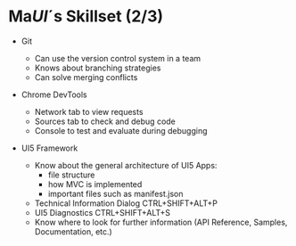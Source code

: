 # Ma*UI*´s Skillset (2/3)

- Git
  - Can use the version control system in a team
  - Knows about branching strategies
  - Can solve merging conflicts

- Chrome DevTools
  - Network tab to view requests
  - Sources tab to check and debug code
  - Console to test and evaluate during debugging

- UI5 Framework
  - Know about the general architecture of UI5 Apps:
    - file structure
    - how MVC is implemented
    - important files such as manifest.json
  - Technical Information Dialog CTRL+SHIFT+ALT+P
  - UI5 Diagnostics CTRL+SHIFT+ALT+S
  - Know where to look for further information (API Reference, Samples, Documentation, etc.)
